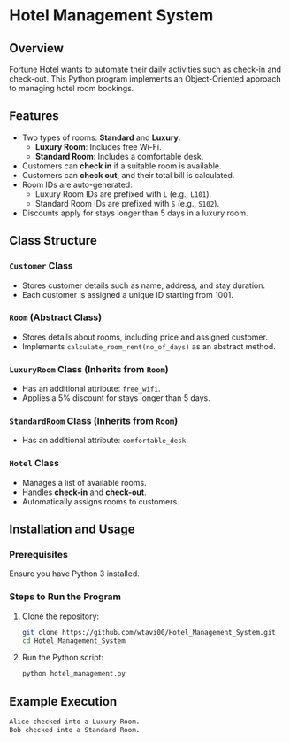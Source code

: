 # Hotel Management System

## Overview
Fortune Hotel wants to automate their daily activities such as check-in and check-out. This Python program implements an Object-Oriented approach to managing hotel room bookings.

## Features
- Two types of rooms: **Standard** and **Luxury**.
  - **Luxury Room**: Includes free Wi-Fi.
  - **Standard Room**: Includes a comfortable desk.
- Customers can **check in** if a suitable room is available.
- Customers can **check out**, and their total bill is calculated.
- Room IDs are auto-generated:
  - Luxury Room IDs are prefixed with `L` (e.g., `L101`).
  - Standard Room IDs are prefixed with `S` (e.g., `S102`).
- Discounts apply for stays longer than 5 days in a luxury room.

## Class Structure

### `Customer` Class
- Stores customer details such as name, address, and stay duration.
- Each customer is assigned a unique ID starting from 1001.

### `Room` (Abstract Class)
- Stores details about rooms, including price and assigned customer.
- Implements `calculate_room_rent(no_of_days)` as an abstract method.

### `LuxuryRoom` Class (Inherits from `Room`)
- Has an additional attribute: `free_wifi`.
- Applies a 5% discount for stays longer than 5 days.

### `StandardRoom` Class (Inherits from `Room`)
- Has an additional attribute: `comfortable_desk`.

### `Hotel` Class
- Manages a list of available rooms.
- Handles **check-in** and **check-out**.
- Automatically assigns rooms to customers.

## Installation and Usage

### Prerequisites
Ensure you have Python 3 installed.

### Steps to Run the Program
1. Clone the repository:
   ```bash
   git clone https://github.com/wtavi00/Hotel_Management_System.git
   cd Hotel_Management_System
   ```
2. Run the Python script:
   ```bash
   python hotel_management.py
   ```

## Example Execution
```bash
Alice checked into a Luxury Room.
Bob checked into a Standard Room.
